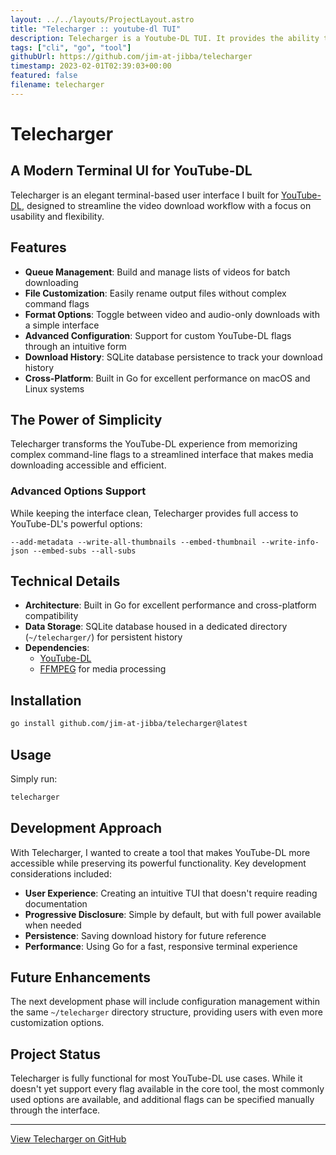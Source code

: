 ```yaml
---
layout: ../../layouts/ProjectLayout.astro
title: "Telecharger :: youtube-dl TUI"
description: Telecharger is a Youtube-DL TUI. It provides the ability to build lists of videos you wish to download, rename the files, saving as audio only and a host of other functionality.
tags: ["cli", "go", "tool"]
githubUrl: https://github.com/jim-at-jibba/telecharger
timestamp: 2023-02-01T02:39:03+00:00
featured: false
filename: telecharger
---
```


# Telecharger

## A Modern Terminal UI for YouTube-DL

Telecharger is an elegant terminal-based user interface I built for [YouTube-DL](https://github.com/ytdl-org/youtube-dl), designed to streamline the video download workflow with a focus on usability and flexibility.

## Features

- **Queue Management**: Build and manage lists of videos for batch downloading
- **File Customization**: Easily rename output files without complex command flags
- **Format Options**: Toggle between video and audio-only downloads with a simple interface
- **Advanced Configuration**: Support for custom YouTube-DL flags through an intuitive form
- **Download History**: SQLite database persistence to track your download history
- **Cross-Platform**: Built in Go for excellent performance on macOS and Linux systems

## The Power of Simplicity

Telecharger transforms the YouTube-DL experience from memorizing complex command-line flags to a streamlined interface that makes media downloading accessible and efficient.

### Advanced Options Support

While keeping the interface clean, Telecharger provides full access to YouTube-DL's powerful options:

```
--add-metadata --write-all-thumbnails --embed-thumbnail --write-info-json --embed-subs --all-subs
```

## Technical Details

- **Architecture**: Built in Go for excellent performance and cross-platform compatibility
- **Data Storage**: SQLite database housed in a dedicated directory (`~/telecharger/`) for persistent history
- **Dependencies**:
  - [YouTube-DL](https://github.com/ytdl-org/youtube-dl)
  - [FFMPEG](https://ffmpeg.org/) for media processing

## Installation

```sh
go install github.com/jim-at-jibba/telecharger@latest
```

## Usage

Simply run:

```sh
telecharger
```

## Development Approach

With Telecharger, I wanted to create a tool that makes YouTube-DL more accessible while preserving its powerful functionality. Key development considerations included:

- **User Experience**: Creating an intuitive TUI that doesn't require reading documentation
- **Progressive Disclosure**: Simple by default, but with full power available when needed
- **Persistence**: Saving download history for future reference
- **Performance**: Using Go for a fast, responsive terminal experience

## Future Enhancements

The next development phase will include configuration management within the same `~/telecharger` directory structure, providing users with even more customization options.

## Project Status

Telecharger is fully functional for most YouTube-DL use cases. While it doesn't yet support every flag available in the core tool, the most commonly used options are available, and additional flags can be specified manually through the interface.

---

[View Telecharger on GitHub](https://github.com/jim-at-jibba/dtc)
